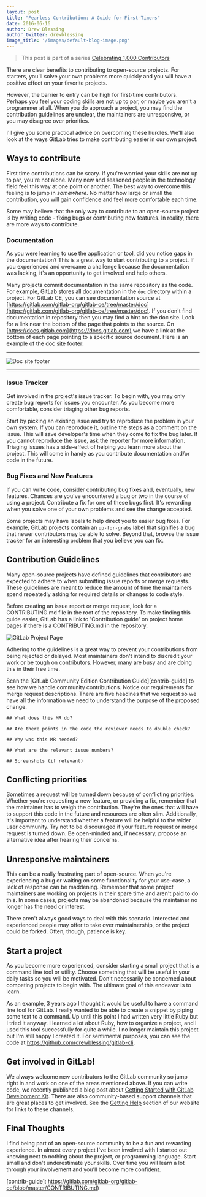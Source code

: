 ```yaml
---
layout: post
title: "Fearless Contribution: A Guide for First-Timers"
date: 2016-06-16
author: Drew Blessing
author_twitter: drewblessing
image_title: '/images/default-blog-image.png'
---
```


> This post is part of a series [Celebrating 1,000 Contributors][1k-post]

There are clear benefits to contributing to open-source projects. For starters,
you'll solve your own problems more quickly and you will have a positive effect
on your favorite projects.

However, the barrier to entry can be high for first-time contributors. Perhaps
you feel your coding skills are not up to par, or maybe you aren't a programmer
at all. When you do approach a project, you may find the contribution guidelines
are unclear, the maintainers are unresponsive, or you may disagree over
priorities.

I'll give you some practical advice on overcoming these hurdles. We'll also
look at the ways GitLab tries to make contributing easier in our own project.

<!-- more -->

## Ways to contribute

First time contributions can be scary. If you're worried your skills are not
up to par, you're not alone. Many new and seasoned people in the technology
field feel this way at one point or another. The best way to overcome this
feeling is to jump in *somewhere*. No matter how large or small the
contribution, you will gain confidence and feel more comfortable each time.

Some may believe that the only way to contribute to an open-source project is
by writing code - fixing bugs or contributing new features. In reality, there
are more ways to contribute.

### Documentation

As you were learning to use the application or tool, did you notice gaps in the
documentation? This is a great way to start contributing to a project. If you
experienced and overcame a challenge because the documentation was lacking,
it's an opportunity to get involved and help others.

Many projects commit documentation in the same repository as the code. For
example, GitLab stores all documentation in the `doc` directory within a
project. For GitLab CE, you can see documentation source at
[https://gitlab.com/gitlab-org/gitlab-ce/tree/master/doc](https://gitlab.com/gitlab-org/gitlab-ce/tree/master/doc).
If you don't find documentation in repository then you may find a hint on the
doc site. Look for a link near the bottom of the page that points to the source.
On [https://docs.gitlab.com](https://docs.gitlab.com) we have a link at the
bottom of each page pointing to a specific source document. Here is an example
of the doc site footer:

---

![Doc site footer](/images/first_time_contribution/doc_site_footer.png)

---

### Issue Tracker

Get involved in the project's issue tracker. To begin with, you may only create
bug reports for issues you encounter. As you become more comfortable, consider
triaging other bug reports.

Start by picking an existing issue and try to reproduce the problem in your own
system. If you can reproduce it, outline the steps as a comment on the issue.
This will save developer's time when they come to fix the bug later. If you
cannot reproduce the issue, ask the reporter for more information. Triaging
issues has a side-effect of helping you learn more about the project. This will
come in handy as you contribute documentation and/or code in the future.

### Bug Fixes and New Features

If you can write code, consider contributing bug fixes and, eventually, new
features. Chances are you've encountered a bug or two in the course of using
a project. Contribute a fix for one of these bugs first. It's
rewarding when you solve one of your own problems and see the change accepted.

Some projects may have labels to help direct you to easier bug fixes. For
example, GitLab projects contain an `up-for-grabs` label that signifies a
bug that newer contributors may be able to solve. Beyond that, browse the
issue tracker for an interesting problem that you believe you can fix.

## Contribution Guidelines

Many open-source projects have defined guidelines that contributors
are expected to adhere to when submitting issue reports or merge requests. These
guidelines are meant to reduce the amount of time the maintainers spend
repeatedly asking for required details or changes to code style.

Before creating an issue report or merge request, look for a CONTRIBUTING.md
file in the root of the repository. To make finding this guide easier, GitLab
has a link to 'Contribution guide' on project home pages if there is a
CONTRIBUTING.md in the repository.

![GitLab Project Page](/images/first_time_contribution/project_page.png)

Adhering to the guidelines is a great way to prevent your contributions from
being rejected or delayed. Most maintainers don't intend to discredit your
work or be tough on contributors. However, many are busy and are doing this
in their free time.

Scan the [GitLab Community Edition Contribution Guide][contrib-guide]
to see how we handle community contributions. Notice our requirements for
merge request descriptions. There are five headines that we request so we have
all the information we need to understand the purpose of the proposed change.

```
## What does this MR do?

## Are there points in the code the reviewer needs to double check?

## Why was this MR needed?

## What are the relevant issue numbers?

## Screenshots (if relevant)
```

## Conflicting priorities

Sometimes a request will be turned down because of conflicting priorities.
Whether you're requesting a new feature, or providing a fix, remember that the
maintainer has to weigh the contribution. They're the ones that will have to
support this code in the future and resources are often slim. Additionally,
it's important to understand whether a feature will be helpful to the wider
user community. Try not to be discouraged if your feature request or merge
request is turned down. Be open-minded and, if necessary, propose
an alternative idea after hearing their concerns.

## Unresponsive maintainers

This can be a really frustrating part of open-source. When you're experiencing
a bug or waiting on some functionality for your use-case, a lack of response
can be maddening. Remember that some project maintainers are working on projects
in their spare time and aren't paid to do this. In some cases, projects may be
abandoned because the maintainer no longer has the need or interest.

There aren't always good ways to deal with this scenario. Interested and
experienced people may offer to take over maintainership, or the project could
be forked. Often, though, patience is key.

## Start a project

As you become more experienced, consider starting a small project that is
a command line tool or utility. Choose something that will be useful in
your daily tasks so you will be motivated. Don't necessarily be concerned about
competing projects to begin with. The ultimate goal of this endeavor is to
learn.

As an example, 3 years ago I thought it would be useful to have a command line
tool for GitLab. I really wanted to be able to create a snippet by piping
some text to a command. Up until this point I had written very little Ruby
but I tried it anyway. I learned a lot about Ruby, how to organize a project,
and I used this tool successfully for quite a while. I no longer maintain this
project but I'm still happy I created it. For sentimental purposes, you can see
the code at https://github.com/drewblessing/gitlab-cli.

## Get involved in GitLab!

We always welcome new contributors to the GitLab community so jump right in and
work on one of the areas mentioned above. If you can write code, we recently
published a blog post about [Getting Started with GitLab Development Kit][gdk-post].
There are also community-based support channels that are great places to get
involved. See the [Getting Help][getting-help] section of our website for links
to these channels.

## Final Thoughts

I find being part of an open-source community to be a fun and rewarding
experience. In almost every project I've been involved with I started out
knowing next to nothing about the project, or programming language. Start small
and don't underestimate your skills. Over time you will learn a lot through
your involvement and you'll become more confident.

[1k-post]: https://about.gitlab.com/2016/05/24/1k-contributors/
[gdk-post]: http://about.gitlab.com/2016/06/08/getting-started-with-gitlab-development-kit/
[getting-help]: https://about.gitlab.com/getting-help/
[contrib-guide]: https://gitlab.com/gitlab-org/gitlab-ce/blob/master/CONTRIBUTING.md)
